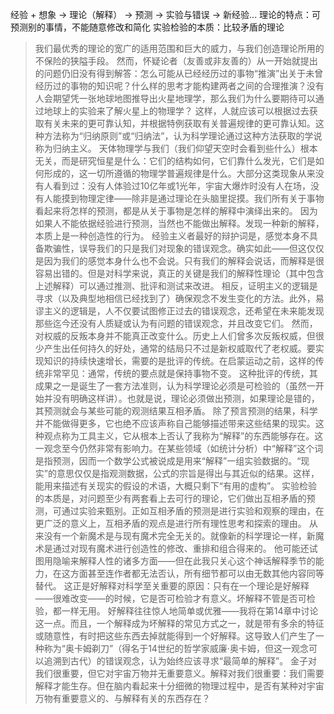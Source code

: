 经验 + 想象 -> 理论（解释） -> 预测 -> 实验与错误 -> 新经验...
理论的特点：可预测别的事情，不能随意修改和简化
实验检验的本质：比较矛盾的理论
> 我们最优秀的理论的宽广的适用范围和巨大的威力，与我们创造理论所用的不保险的狭隘手段。
> 然而，怀疑论者（友善或非友善的）从一开始就提出的问题仍旧没有得到解答：怎么可能从已经经历过的事物“推演”出关于未曾经历过的事物的知识呢？什么样的思考才能构建两者之间的合理推演？没有人会期望凭一张地球地图推导出火星地理学，那么我们为什么要期待可以通过地球上的实验来了解火星上的物理学？
> 这样，人就应该可以根据过去获取有关未来的更可靠认知，并根据特例获取有关普遍规律的更可靠认知。这种方法称为“归纳原则”或“归纳法”，认为科学理论通过这种方法获取的学说称为归纳主义。
> 天体物理学与我们（我们仰望天空时会看到些什么）根本无关，而是研究恒星是什么：它们的结构如何，它们靠什么发光，它们是如何形成的，这一切所遵循的物理学普遍规律是什么。大部分这类现象从来没有人看到过：没有人体验过10亿年或1光年，宇宙大爆炸时没有人在场，没有人能摸到物理定律——除非是通过理论在头脑里捉摸。我们所有关于事物看起来将怎样的预测，都是从关于事物是怎样的解释中演绎出来的。
> 因为如果人不能依据经验进行预测，当然也不能做出解释。发现一种新的解释，本质上是一种创造性的行为。
> 经验主义者最好的辩护词是，感觉本身不具备欺骗性，误导我们的只是我们对现象的错误观念。确实如此——但这仅仅是因为我们的感觉本身什么也不会说。只有我们的解释会说话，而解释是很容易出错的。但是对科学来说，真正的关键是我们的解释性理论（其中包含上述解释）可以通过推测、批评和测试来改进。
> 相反，证明主义的逻辑是寻求（以及典型地相信已经找到了）确保观念不发生变化的方法。此外，易谬主义的逻辑是，人不仅要试图修正过去的错误观念，还希望在未来能发现那些迄今还没有人质疑或认为有问题的错误观念，并且改变它们。
> 然而，对权威的反叛本身并不能真正改变什么。历史上人们曾多次反叛权威，但很少产生出任何持久的好处，通常的结局只不过是新权威取代了老权威。要实现知识的持续快速增长，需要的是批评的传统。在启蒙运动之前，这样的传统非常罕见：通常，传统的要点就是保持事物不变。
> 这种批评的传统，其成果之一是诞生了一套方法准则，认为科学理论必须是可检验的（虽然一开始并没有明确这样讲）。也就是说，理论必须做出预测，如果理论是错的，其预测就会与某些可能的观测结果互相矛盾。
> 除了预言预测的结果，科学并不能做得更多，它也绝不应该声称自己能够描述带来这些结果的现实。这种观点称为工具主义，它从根本上否认了我称为“解释”的东西能够存在。这一观念至今仍然非常有影响力。在某些领域（如统计分析）中“解释”这个词是指预测，因而一个数学公式被说成是用来“解释”一组实验数据的。“现实”的意思仅仅是指观测数据，公式的宗旨是得出与其近似的结果。这样，能用来描述有关现实的假设的术语，大概只剩下“有用的虚构”。
> 实验检验的本质是，对问题至少有两套看上去可行的理论，它们做出互相矛盾的预测，可通过实验来甄别。正如互相矛盾的预测是进行实验和观察的理由，在更广泛的意义上，互相矛盾的观点是进行所有理性思考和探索的理由。
> 从来没有一个新魔术是与现有魔术完全无关的。就像新的科学理论一样，新魔术是通过对现有魔术进行创造性的修改、重排和组合得来的。
> 他可能还试图用隐喻来解释人性的诸多方面——但在此我只关心这个神话解释季节的能力，在这方面甚至连作者都无法否认，所有细节都可以由无数其他内容同等替代。
> 这正是好解释对科学至关重要的原因：只有在一个理论是好解释——很难改变——的时候，它是否可检验才有意义。坏解释不管是否可检验，都一样无用。
> 好解释往往惊人地简单或优雅——我将在第14章中讨论这一点。而且，一个解释成为坏解释的常见方式之一，就是带有多余的特征或随意性，有时把这些东西去掉就能得到一个好解释。这导致人们产生了一种称为“奥卡姆剃刀”（得名于14世纪的哲学家威廉·奥卡姆，但这一观念可以追溯到古代）的错误观念，认为始终应该寻求“最简单的解释”。
> 金子对我们很重要，但它对宇宙万物并无重要意义。解释对我们很重要：我们需要解释才能生存。但在脑内看起来十分细微的物理过程中，是否有某种对宇宙万物有重要意义的、与解释有关的东西存在？